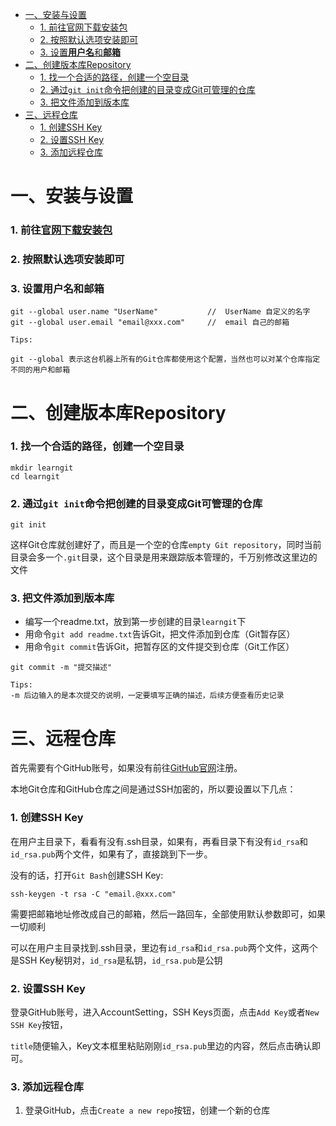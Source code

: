- [一、安装与设置](#一安装与设置)
    - [1. 前往官网下载安装包](#1-前往官网下载安装包)
    - [2. 按照默认选项安装即可](#2-按照默认选项安装即可)
    - [3. 设置**用户名**和**邮箱**](#3-设置用户名和邮箱)
- [二、创建版本库Repository](#二创建版本库repository)
    - [1. 找一个合适的路径，创建一个空目录](#1-找一个合适的路径创建一个空目录)
    - [2. 通过``git init``命令把创建的目录变成Git可管理的仓库](#2-通过git-init命令把创建的目录变成git可管理的仓库)
    - [3. 把文件添加到版本库](#3-把文件添加到版本库)
- [三、远程仓库](#三远程仓库)
    - [1. 创建SSH Key](#1-创建ssh-key)
    - [2. 设置SSH Key](#2-设置ssh-key)
    - [3. 添加远程仓库](#3-添加远程仓库)


# 一、安装与设置

### 1. 前往[官网下载安装包](https://git-scm.com/downloads, "点击下载")

### 2. 按照默认选项安装即可

### 3. 设置**用户名**和**邮箱**

```
git --global user.name "UserName"           //  UserName 自定义的名字
git --global user.email "email@xxx.com"     //  email 自己的邮箱
```

```
Tips:

git --global 表示这台机器上所有的Git仓库都使用这个配置，当然也可以对某个仓库指定不同的用户和邮箱
```

# 二、创建版本库Repository
### 1. 找一个合适的路径，创建一个空目录
```
mkdir learngit
cd learngit
```

### 2. 通过``git init``命令把创建的目录变成Git可管理的仓库
```
git init
```
这样Git仓库就创建好了，而且是一个空的仓库```empty Git repository```，同时当前目录会多一个``.git``目录，这个目录是用来跟踪版本管理的，千万别修改这里边的文件

### 3. 把文件添加到版本库
   * 编写一个readme.txt，放到第一步创建的目录``learngit``下
   * 用命令``git add readme.txt``告诉Git，把文件添加到仓库（Git暂存区）
   * 用命令``git commit``告诉Git，把暂存区的文件提交到仓库（Git工作区）

   ```
   git commit -m "提交描述"

   Tips:
   -m 后边输入的是本次提交的说明，一定要填写正确的描述，后续方便查看历史记录
   ```


# 三、远程仓库

首先需要有个GitHub账号，如果没有前往[GitHub官网](https://github.com/)注册。
   
本地Git仓库和GitHub仓库之间是通过SSH加密的，所以要设置以下几点：
### 1. 创建SSH Key

在用户主目录下，看看有没有.ssh目录，如果有，再看目录下有没有``id_rsa``和``id_rsa.pub``两个文件，如果有了，直接跳到下一步。

没有的话，打开``Git Bash``创建SSH Key:

```
ssh-keygen -t rsa -C "email.@xxx.com"
```
需要把邮箱地址修改成自己的邮箱，然后一路回车，全部使用默认参数即可，如果一切顺利


可以在用户主目录找到.ssh目录，里边有``id_rsa``和``id_rsa.pub``两个文件，这两个是SSH Key秘钥对，``id_rsa``是私钥，``id_rsa.pub``是公钥

### 2. 设置SSH Key

登录GitHub账号，进入AccountSetting，SSH Keys页面，点击``Add Key``或者``New SSH Key``按钮，

``title``随便输入，Key文本框里粘贴刚刚``id_rsa.pub``里边的内容，然后点击确认即可。

### 3. 添加远程仓库

1. 登录GitHub，点击``Create a new repo``按钮，创建一个新的仓库
